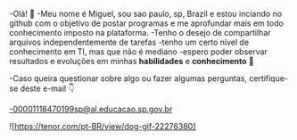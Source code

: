 -Olá! 👋
-Meu nome é Miguel, sou sao paulo, sp, Brazil e estou inciando no github com o objetivo de postar programas e me aprofundar mais em todo conhecimento imposto na plataforma.
-Tenho o desejo de compartilhar arquivos independentemente de tarefas
-tenho um certo nível de conhecimento em TI, mas que não é mediano
-espero poder observar resultados e evoluções em minhas **habilidades** e **conhecimento** 👐

-Caso queira questionar sobre algo ou fazer algumas perguntas, certifique-se deste e-mail 👇

-00001118470199sp@al.educacao.sp.gov.br

![https://tenor.com/pt-BR/view/dog-gif-22276380]
